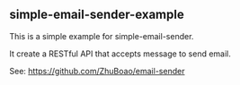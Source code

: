 ## simple-email-sender-example

This is a simple example for simple-email-sender.

It create a RESTful API that accepts message to send email.

See: https://github.com/ZhuBoao/email-sender

